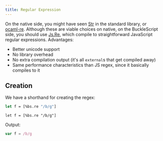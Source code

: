 ```yaml
---
title: Regular Expression
---
```


On the native side, you might have seen [Str](https://reasonml.github.io/api/Str.html) in the standard library, or [ocaml-re](https://github.com/ocaml/ocaml-re). Although these are viable choices on native, on the BuckleScript side, you should use [Js.Re](https://bucklescript.github.io/bucklescript/api/Js.Re.html), which compile to straightforward JavaScript regular expressions. Advantages:

- Better unicode support
- No library overhead
- No extra compilation output (it's all `external`s that get compiled away)
- Same performance characteristics than JS regex, since it basically compiles to it

## Creation

We have a shorthand for creating the regex:

```ocaml
let f = [%bs.re "/b/g"]
```

```reason
let f = [%bs.re "/b/g"]
```

Output:

```js
var f = /b/g
```

